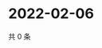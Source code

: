 # 2022-02-06

共 0 条

<!-- BEGIN WEIBO -->
<!-- 最后更新时间 Sun Feb 06 2022 21:15:11 GMT+0800 (China Standard Time) -->

<!-- END WEIBO -->
